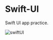 # Swift-UI
Swift UI app practice.

![swiftUI](https://user-images.githubusercontent.com/43827399/65477011-2450e580-de42-11e9-906d-6281d253eccc.gif)
